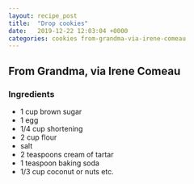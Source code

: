 ```yaml
---
layout: recipe_post
title:  "Drop cookies"
date:   2019-12-22 12:03:04 +0000
categories: cookies from-grandma-via-irene-comeau
---
```


## From Grandma, via Irene Comeau
### Ingredients
* 1 cup brown sugar
* 1 egg
* 1/4 cup shortening
* 2 cup flour
* salt
* 2 teaspoons cream of tartar
* 1 teaspoon baking soda
* 1/3 cup coconut or nuts etc.
